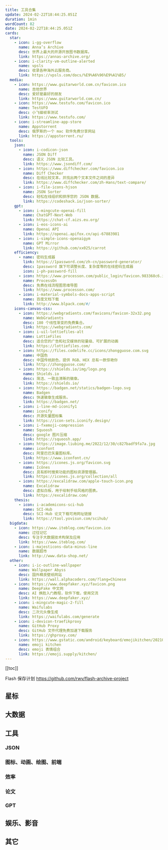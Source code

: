```yaml
---
title: 工具合集
update: 2024-02-22T18:44:25.051Z
duration: 1min
wordCount: 82
date: 2024-02-22T18:44:25.051Z
cards:
  star:
    - icon: i-gg-overflow
      name: Anna’s Archive
      desc: 世界上最大的开源开放图书数据库。
      link: https://annas-archive.org/
    - icon: i-clarity-vm-outline-alerted
      name: vpsls
      desc: 收录各种海外云服务商。
      link: https://vpsls.com/docs/%E9%A6%96%E9%A1%B5/
  media:
    - icon: https://www.guitarworld.com.cn/favicon.ico
      name: 吉他世界
      desc: 爱好是最好的朋友
      link: https://www.guitarworld.com.cn/
    - icon: https://www.testufo.com/favicon.ico
      name: TestUFO
      desc: 小飞碟帧率测试
      link: https://www.testufo.com/
    - icon: i-streamline-app-store
      name: Appstorrent
      desc: 俄罗斯的一个 mac 软件免费分享网站
      link: https://appstorrent.ru/
  tools:
    json:
      - icon: i-codicon-json
        name: JSON Diff
        desc: 语义 JSON 比较工具。
        link: https://www.jsondiff.com/
      - icon: https://www.diffchecker.com/favicon.ico
        name: Diff Checker
        desc: 在线比较文本，并找出两个文本文件之间的差异
        link: https://www.diffchecker.com/zh-Hans/text-compare/
      - icon: i-file-icons-hjson
        name: JSON Sorter
        desc: 轻松在线组织和排序您的 JSON 数据。
        link: https://codeshack.io/json-sorter/
    gpt:
      - icon: i-mingcute-openai-fill
        name: ChatGPT-Next-Web
        link: https://chat-cf.aizs.eu.org/
      - icon: i-eos-icons-ai
        name: Openai API
        link: https://openai.apifox.cn/api-67883981
      - icon: i-simple-icons-openaigym
        name: GPT Mirror
        link: https://github.com/xx025/carrot
    efficiency:
      - name: 密码生成器
        link: https://1password.com/zh-cn/password-generator/
        desc: 1password 旗下可调整长度、复杂度等的在线密码生成器
        icon: i-ph-password-fill
      - icon: https://www.processon.com/public_login/favicon.983368c6.ico
        name: ProcessOn
        desc: 免费在线流程图思维导图
        link: https://www.processon.com/
      - icon: i-material-symbols-docs-apps-script
        name: 百度文档下载
        link: http://www.blpack.com/#/
    icons-canvas-css:
      - icon: https://webgradients.com/favicons/favicon-32x32.png
        name: WebGradients
        desc: 180 个线性渐变的免费集合。
        link: https://webgradients.com/
      - icon: i-uil-lottiefiles-alt
        name: LottieFiles
        desc: 适合您的广告和社交媒体的轻量级、可扩展的动画
        link: https://lottiefiles.com/
      - icon: https://files.codelife.cc/icons/zhongguose.com.svg
        name: 中国色
        desc: 中国传统颜色，提供 RGB、HEX 总有一款惊艳你
        link: http://zhongguose.com/
      - icon: https://shields.io/img/logo.png
        name: Shields.io
        desc: 简洁、一致且清晰的徽章。
        link: https://shields.io/
      - icon: https://badgen.net/statics/badgen-logo.svg
        name: Badgen
        desc: 快速徽章生成服务。
        link: https://badgen.net/
      - icon: i-line-md-iconify1
        name: iconify
        desc: 开源矢量图标集
        link: https://icon-sets.iconify.design/
      - icon: i-fxemoji-compression
        name: Squoosh
        desc: google 图片压缩
        link: https://squoosh.app/
      - icon: https://image.liubing.me/2022/12/30/c827badf9fa7a.jpg
        name: iconfont
        desc: 阿里巴巴矢量图标库。
        link: https://www.iconfont.cn/
      - icon: https://icones.js.org/favicon.svg
        name: Icônes
        desc: 具有即时搜索功能的图标资源管理器。
        link: https://icones.js.org/collection/all
      - icon: https://excalidraw.com/apple-touch-icon.png
        name: Excalidraw
        desc: 虚拟白板，用于绘制手绘风格的图表。
        link: https://excalidraw.com/
    thesis:
      - icon: i-academicons-sci-hub
        name: SCI-Hub
        desc: SCI-Hub 论文下载可用网址链接
        link: https://tool.yovisun.com/scihub/
  bigdata:
    - icon: https://www.iteblog.com/favicon.ico
      name: 过往记忆
      desc: 专注于大数据技术构架及应用
      link: https://www.iteblog.com/
    - icon: i-majesticons-data-minus-line
      name: 数据超市
      link: http://www.data-shop.net/
  other:
    - icon: i-ic-outline-wallpaper
      name: Wallpaper Abyss
      desc: 国外精良壁纸网站
      link: https://wall.alphacoders.com/?lang=Chinese
    - icon: https://www.deepfaker.xyz/favicon.png
      name: DeepFake 中文网
      desc: AI 换脸入门教程，软件下载，使用交流
      link: https://www.deepfaker.xyz/
    - icon: i-mingcute-magic-2-fill
      name: Waifulabs
      desc: 二次元头像生成
      link: https://waifulabs.com/generate
    - icon: i-devicon-traefikproxy
      name: GitHub Proxy
      desc: GitHub 文件代理免费加速下载服务
      link: https://ghproxy.com/
    - icon: https://www.gstatic.com/android/keyboard/emojikitchen/20210521/u1fa84/u1fa84_u1fa84.png
      name: emoji kitchen
      desc: emoji 表情组合
      link: https://emoji.supply/kitchen/
---
```


[[toc]]

Flash 保存计划 https://github.com/rwv/flash-archive-project

## 星标

<DisplayCard :cards="frontmatter.cards['star']" />

## 大数据

<DisplayCard :cards="frontmatter.cards['bigdata']" />

## 工具

### JSON

<DisplayCard :cards="frontmatter.cards['tools']['json']" />

### 图标、动画、绘图、前端

<DisplayCard :cards="frontmatter.cards['tools']['icons-canvas-css']" />

### 效率

<DisplayCard :cards="frontmatter.cards['tools']['efficiency']" />

### 论文

<DisplayCard :cards="frontmatter.cards['tools']['thesis']" />

### GPT

<DisplayCard :cards="frontmatter.cards['tools']['gpt']" />

## 娱乐、影音

<DisplayCard :cards="frontmatter.cards['media']" />

## 其它

<DisplayCard :cards="frontmatter.cards['other']" />
